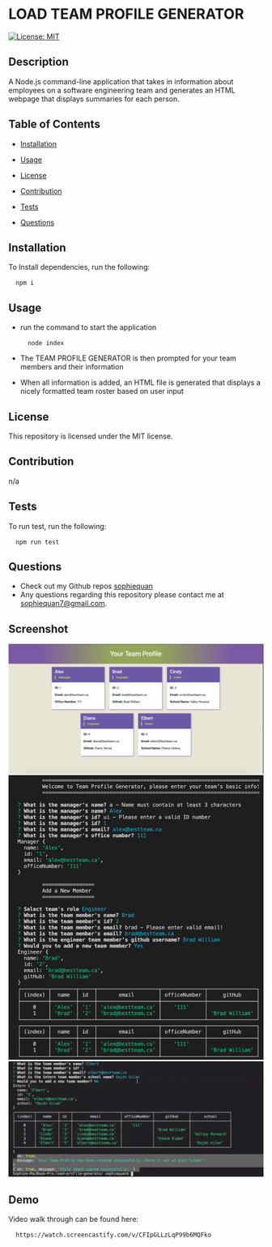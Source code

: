 # LOAD TEAM PROFILE GENERATOR
[![License: MIT](https://img.shields.io/badge/license-MIT-green)](https://opensource.org/licenses/MIT)

## Description
A Node.js command-line application that takes in information about employees on a software engineering team and generates an HTML webpage that displays summaries for each person.

## Table of Contents
  * [Installation](#installation)

  * [Usage](#usage)

  * [License](#license)

  * [Contribution](#contribution)
  
  * [Tests](#tests)

  * [Questions](#questions)

## Installation
To Install dependencies, run the following: 
 
      npm i

## Usage
* run the command to start the application

        node index

* The TEAM PROFILE GENERATOR is then prompted for your team members and their information 
* When all information is added, an HTML file is generated that displays a nicely formatted team roster based on user input


## License
This repository is licensed under the MIT license.

## Contribution
n/a

## Tests
To run test, run the following:
 
      npm run test

## Questions
- Check out my Github repos [sophiequan](https://github.com/sophiequan)
- Any questions regarding this repository please contact me at [sophiequan7@gmail.com](mailto:sophiequan7@gmail.com).

## Screenshot
![screen shot team profile generator #1](src/images/screenshot.png?raw=true "team profile generator web screenshot")
![screen shot team profile generator #2](src/images/screenshot2.png?raw=true "team profile generator terminal demo screenshot #2")
![screen shot team profile generator #3](src/images/screenshot3.png?raw=true "team profile generator terminal demo screenshot #3")


## Demo
Video walk through can be found here:

      https://watch.screencastify.com/v/CFIpGLLzLqP99b6MQFko